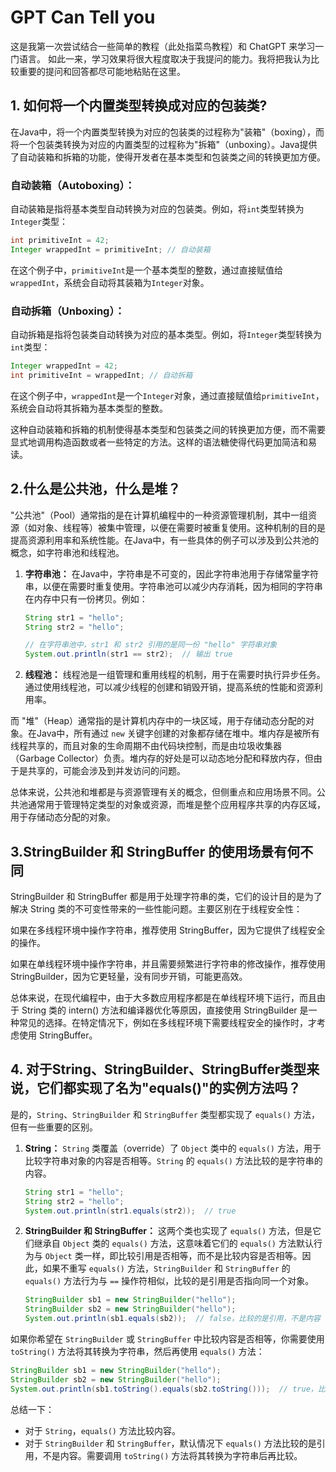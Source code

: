 # GPT Can Tell you
这是我第一次尝试结合一些简单的教程（此处指菜鸟教程）和 ChatGPT 来学习一门语言。
如此一来，学习效果将很大程度取决于我提问的能力。我将把我认为比较重要的提问和回答都尽可能地粘贴在这里。

## 1. 如何将一个内置类型转换成对应的包装类?
在Java中，将一个内置类型转换为对应的包装类的过程称为"装箱"（boxing），而将一个包装类转换为对应的内置类型的过程称为"拆箱"（unboxing）。Java提供了自动装箱和拆箱的功能，使得开发者在基本类型和包装类之间的转换更加方便。

### 自动装箱（Autoboxing）：

自动装箱是指将基本类型自动转换为对应的包装类。例如，将`int`类型转换为`Integer`类型：

```java
int primitiveInt = 42;
Integer wrappedInt = primitiveInt; // 自动装箱
```

在这个例子中，`primitiveInt`是一个基本类型的整数，通过直接赋值给`wrappedInt`，系统会自动将其装箱为`Integer`对象。

### 自动拆箱（Unboxing）：

自动拆箱是指将包装类自动转换为对应的基本类型。例如，将`Integer`类型转换为`int`类型：

```java
Integer wrappedInt = 42;
int primitiveInt = wrappedInt; // 自动拆箱
```

在这个例子中，`wrappedInt`是一个`Integer`对象，通过直接赋值给`primitiveInt`，系统会自动将其拆箱为基本类型的整数。

这种自动装箱和拆箱的机制使得基本类型和包装类之间的转换更加方便，而不需要显式地调用构造函数或者一些特定的方法。这样的语法糖使得代码更加简洁和易读。

## 2.什么是公共池，什么是堆？
"公共池"（Pool）通常指的是在计算机编程中的一种资源管理机制，其中一组资源（如对象、线程等）被集中管理，以便在需要时被重复使用。这种机制的目的是提高资源利用率和系统性能。在Java中，有一些具体的例子可以涉及到公共池的概念，如字符串池和线程池。

1. **字符串池：** 在Java中，字符串是不可变的，因此字符串池用于存储常量字符串，以便在需要时重复使用。字符串池可以减少内存消耗，因为相同的字符串在内存中只有一份拷贝。例如：

    ```java
    String str1 = "hello";
    String str2 = "hello";
    
    // 在字符串池中，str1 和 str2 引用的是同一份 "hello" 字符串对象
    System.out.println(str1 == str2);  // 输出 true
    ```

2. **线程池：** 线程池是一组管理和重用线程的机制，用于在需要时执行异步任务。通过使用线程池，可以减少线程的创建和销毁开销，提高系统的性能和资源利用率。

而 "堆"（Heap）通常指的是计算机内存中的一块区域，用于存储动态分配的对象。在Java中，所有通过 `new` 关键字创建的对象都存储在堆中。堆内存是被所有线程共享的，而且对象的生命周期不由代码块控制，而是由垃圾收集器（Garbage Collector）负责。堆内存的好处是可以动态地分配和释放内存，但由于是共享的，可能会涉及到并发访问的问题。

总体来说，公共池和堆都是与资源管理有关的概念，但侧重点和应用场景不同。公共池通常用于管理特定类型的对象或资源，而堆是整个应用程序共享的内存区域，用于存储动态分配的对象。

## 3.StringBuilder 和 StringBuffer 的使用场景有何不同
StringBuilder 和 StringBuffer 都是用于处理字符串的类，它们的设计目的是为了解决 String 类的不可变性带来的一些性能问题。主要区别在于线程安全性：

如果在多线程环境中操作字符串，推荐使用 StringBuffer，因为它提供了线程安全的操作。

如果在单线程环境中操作字符串，并且需要频繁进行字符串的修改操作，推荐使用 StringBuilder，因为它更轻量，没有同步开销，可能更高效。

总体来说，在现代编程中，由于大多数应用程序都是在单线程环境下运行，而且由于 String 类的 intern() 方法和编译器优化等原因，直接使用 StringBuilder 是一种常见的选择。在特定情况下，例如在多线程环境下需要线程安全的操作时，才考虑使用 StringBuffer。

## 4. 对于String、StringBuilder、StringBuffer类型来说，它们都实现了名为"equals()"的实例方法吗？
是的，`String`、`StringBuilder` 和 `StringBuffer` 类型都实现了 `equals()` 方法，但有一些重要的区别。

1. **String：** `String` 类覆盖（override）了 `Object` 类中的 `equals()` 方法，用于比较字符串对象的内容是否相等。`String` 的 `equals()` 方法比较的是字符串的内容。

    ```java
    String str1 = "hello";
    String str2 = "hello";
    System.out.println(str1.equals(str2));  // true
    ```

2. **StringBuilder 和 StringBuffer：** 这两个类也实现了 `equals()` 方法，但是它们继承自 `Object` 类的 `equals()` 方法，这意味着它们的 `equals()` 方法默认行为与 `Object` 类一样，即比较引用是否相等，而不是比较内容是否相等。因此，如果不重写 `equals()` 方法，`StringBuilder` 和 `StringBuffer` 的 `equals()` 方法行为与 `==` 操作符相似，比较的是引用是否指向同一个对象。

    ```java
    StringBuilder sb1 = new StringBuilder("hello");
    StringBuilder sb2 = new StringBuilder("hello");
    System.out.println(sb1.equals(sb2));  // false，比较的是引用，不是内容
    ```

如果你希望在 `StringBuilder` 或 `StringBuffer` 中比较内容是否相等，你需要使用 `toString()` 方法将其转换为字符串，然后再使用 `equals()` 方法：

```java
StringBuilder sb1 = new StringBuilder("hello");
StringBuilder sb2 = new StringBuilder("hello");
System.out.println(sb1.toString().equals(sb2.toString()));  // true，比较内容
```

总结一下：

- 对于 `String`，`equals()` 方法比较内容。
- 对于 `StringBuilder` 和 `StringBuffer`，默认情况下 `equals()` 方法比较的是引用，不是内容。需要调用 `toString()` 方法将其转换为字符串后再比较。

